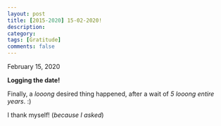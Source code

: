 ```yaml
---
layout: post
title: [2015-2020] 15-02-2020!
description: 
category: 
tags: [Gratitude]
comments: false
---
```


February 15, 2020

**Logging the date!**

Finally, a *looong* desired thing happened, after a wait of *5 looong entire years*. :)

I thank myself! (*because I asked*)
